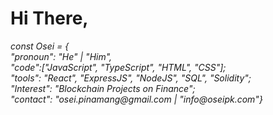 
<!---
oseipk/oseipk is a ✨ special ✨ repository because its `README.md` (this file) appears on your GitHub profile.
You can click the Preview link to take a look at your changes.
--->
<h1>Hi There, </h1> <i fas fa-handwave>
const Osei = { <br>
"pronoun": "He" | "Him",<br>
"code":["JavaScript", "TypeScript", "HTML", "CSS"];<br>
"tools": "React", "ExpressJS", "NodeJS", "SQL", "Solidity";<br>
"Interest": "Blockchain Projects on Finance";<br>
"contact": "osei.pinamang@gmail.com | "info@oseipk.com"}
